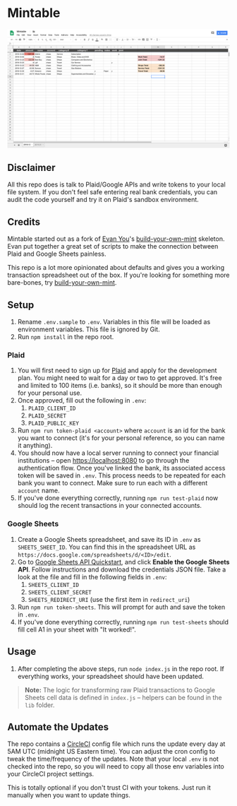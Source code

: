 # Mintable

![Mintable](./img/mintable.png)

## Disclaimer

All this repo does is talk to Plaid/Google APIs and write tokens to your local file system. If you don't feel safe entering real bank credentials, you can audit the code yourself and try it on Plaid's sandbox environment.

## Credits

Mintable started out as a fork of [Evan You](https://github.com/yyx990803)'s [build-your-own-mint](https://github.com/yyx990803/build-your-own-mint) skeleton. Evan put together a great set of scripts to make the connection between Plaid and Google Sheets painless.

This repo is a lot more opinionated about defaults and gives you a working transaction spreadsheet out of the box. If you're looking for something more bare-bones, try [build-your-own-mint](https://github.com/yyx990803/build-your-own-mint).

## Setup

1. Rename `.env.sample` to `.env`. Variables in this file will be loaded as environment variables. This file is ignored by Git.
1. Run `npm install` in the repo root.

### Plaid

1. You will first need to sign up for [Plaid](https://plaid.com/) and apply for the development plan. You might need to wait for a day or two to get approved. It's free and limited to 100 items (i.e. banks), so it should be more than enough for your personal use.
1. Once approved, fill out the following in `.env`:
    1. `PLAID_CLIENT_ID`
    1. `PLAID_SECRET`
    1. `PLAID_PUBLIC_KEY`
1. Run `npm run token-plaid <account>` where `account` is an id for the bank you want to connect (it's for your personal reference, so you can name it anything).
1. You should now have a local server running to connect your financial institutions – open [https://localhost:8080](https://localhost:8080) to go through the authentication flow. Once you've linked the bank, its associated access token will be saved in `.env`. This process needs to be repeated for each bank you want to connect. Make sure to run each with a different `account` name.
1.  If you've done everything correctly, running `npm run test-plaid` now should log the recent transactions in your connected accounts.

### Google Sheets

1. Create a Google Sheets spreadsheet, and save its ID in `.env` as `SHEETS_SHEET_ID`. You can find this in the spreadsheet URL as `https://docs.google.com/spreadsheets/d/<ID>/edit`.
1. Go to [Google Sheets API Quickstart](https://developers.google.com/sheets/api/quickstart/nodejs), and click **Enable the Google Sheets API**. Follow instructions and download the credentials JSON file. Take a look at the file and fill in the following fields in `.env`:
    1. `SHEETS_CLIENT_ID`
    1. `SHEETS_CLIENT_SECRET`
    1. `SHEETS_REDIRECT_URI` (use the first item in `redirect_uri`)
1. Run `npm run token-sheets`. This will prompt for auth and save the token in `.env`.
1. If you've done everything correctly, running `npm run test-sheets` should fill cell A1 in your sheet with "It worked!".

## Usage

1. After completing the above steps, run `node index.js` in the repo root. If everything works, your spreadsheet should have been updated.

> **Note:** The logic for transforming raw Plaid transactions to Google Sheets cell data is defined in `index.js` – helpers can be found in the `lib` folder.

## Automate the Updates

The repo contains a [CircleCI](https://circleci.com/) config file which runs the update every day at 5AM UTC (midnight US Eastern time). You can adjust the cron config to tweak the time/frequency of the updates. Note that your local `.env` is not checked into the repo, so you will need to copy all those env variables into your CircleCI project settings.

This is totally optional if you don't trust CI with your tokens. Just run it manually when you want to update things.

